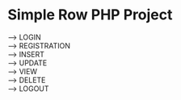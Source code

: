 # Simple Row PHP Project
--> LOGIN <br>
--> REGISTRATION <br>
--> INSERT <br>
--> UPDATE <br>
--> VIEW <br>
--> DELETE <br>
--> LOGOUT 
